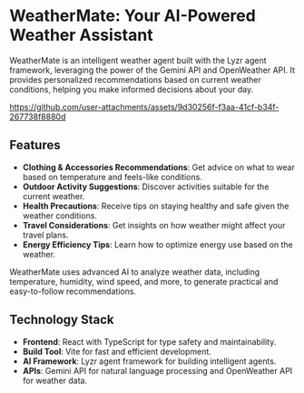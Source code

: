 # WeatherMate: Your AI-Powered Weather Assistant

WeatherMate is an intelligent weather agent built with the Lyzr agent framework, leveraging the power of the Gemini API and OpenWeather API. It provides personalized recommendations based on current weather conditions, helping you make informed decisions about your day.

https://github.com/user-attachments/assets/9d30256f-f3aa-41cf-b34f-267738f8880d


## Features

- **Clothing & Accessories Recommendations**: Get advice on what to wear based on temperature and feels-like conditions.
- **Outdoor Activity Suggestions**: Discover activities suitable for the current weather.
- **Health Precautions**: Receive tips on staying healthy and safe given the weather conditions.
- **Travel Considerations**: Get insights on how weather might affect your travel plans.
- **Energy Efficiency Tips**: Learn how to optimize energy use based on the weather.

WeatherMate uses advanced AI to analyze weather data, including temperature, humidity, wind speed, and more, to generate practical and easy-to-follow recommendations.

## Technology Stack

- **Frontend**: React with TypeScript for type safety and maintainability.
- **Build Tool**: Vite for fast and efficient development.
- **AI Framework**: Lyzr agent framework for building intelligent agents.
- **APIs**: Gemini API for natural language processing and OpenWeather API for weather data.
